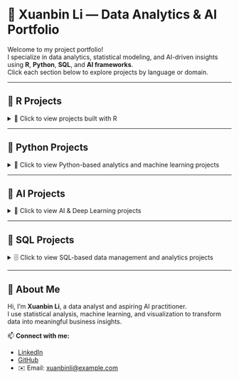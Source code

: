 # 🌟 Xuanbin Li — Data Analytics & AI Portfolio

Welcome to my project portfolio!  
I specialize in data analytics, statistical modeling, and AI-driven insights using **R**, **Python**, **SQL**, and **AI frameworks**.  
Click each section below to explore projects by language or domain.

---

## 🧮 R Projects
<details>
<summary>📘 Click to view projects built with R</summary>

---

### [Project 1: Superstore Sales Performance Analysis & Forecasting](https://github.com/FANXYBIN/Project1_Superstore_Dataset)

This project analyzed a global superstore dataset (2011–2014) using R to explore business performance and forecast future sales and profit trends.

* **Dataset:** Superstore dataset from Kaggle (2011–2014), containing sales, profit, discounts, and shipping details across multiple regions and categories.  
* **Tools:** R (tidyverse, forecast, corrplot, treemap, data.table)  
* **Techniques:** Data cleaning, visualization (bar, pie, scatter, box, treemap), correlation analysis, and ARIMA time series forecasting.  
* **Key Insights:**  
  - APAC market and Central region achieved the highest sales and profit.  
  - “Phones” under *Technology* had the highest sales, while *Tables* incurred losses.  
  - Profit negatively correlated with Discount.  
  - ARIMA forecast predicted a continued increase in 2015 sales and profit.  

---

### 📊 Sample Visualizations

**ARIMA Forecast for Next Year (Profit)**  
![ARIMA Forecast for Next Year (Profit)](images/ARIMA%20forecast%20for%20Profit.png)

**ARIMA Forecast for Next Year (Sales)**  
![ARIMA Forecast for Next Year (Sales)](images/ARIMA%20forecast%20for%20Sales.png)

---

### [Project 2: Beijing Housing Price Analysis & Hypothesis Testing](https://github.com/FANXYBIN/Project2_Beijing_Housing_Price_Dataset)

This project analyzes housing prices in Beijing using R. The goal was to understand key factors influencing house prices and test hypotheses about housing market trends between 2016 and 2017.

* **Dataset:** Housing Price in Beijing dataset from Kaggle (318,851 observations, 26 features).  
* **Tools:** R (tidyverse, ggplot2, corrplot, dplyr, stats).  
* **Techniques:** Data cleaning, visualization (histograms, scatterplots, boxplots, correlation plots), and hypothesis testing (one-sample and two-sample t-tests).  
* **Key Insights:**  
  - Total price strongly correlated with house area, community average, and number of rooms.  
  - Houses near subways or with elevators tend to have higher average prices.  
  - “Bungalows” are the most expensive building type, while “Towers” are more affordable.  
  - Average housing prices increased significantly from 2016 to 2017.  

---

### 📊 Sample Visualizations

**Boxplots: Price vs Building Type & Structure**  
![Boxplot Building Type](images/boxplot_buildingtype.png)  
![Boxplot Building Structure](images/boxplot_buildingstructure.png)

**Correlation Among Key Variables**  
![Correlation Plot](images/corrplot_features.png)

**Average Monthly Housing Price**  
![Average Price by Month](images/avg_price_by_month.png)

</details>

---

## 🐍 Python Projects
<details>
<summary>📗 Click to view Python-based analytics and machine learning projects</summary>

*(Coming soon — examples may include data preprocessing, ML classification models, or NLP analysis.)*

</details>

---

## 🧠 AI Projects
<details>
<summary>🤖 Click to view AI & Deep Learning projects</summary>

*(Coming soon — examples may include neural network modeling, transfer learning, or generative AI projects.)*

</details>

---

## 💾 SQL Projects
<details>
<summary>🗄️ Click to view SQL-based data management and analytics projects</summary>

*(Coming soon — examples may include query optimization, database design, or ETL workflows.)*

</details>

---

## 👤 About Me
Hi, I’m **Xuanbin Li**, a data analyst and aspiring AI practitioner.  
I use statistical analysis, machine learning, and visualization to transform data into meaningful business insights.

📫 **Connect with me:**  
- [LinkedIn](https://linkedin.com/in/xuanbin-li)  
- [GitHub](https://github.com/FANXYBIN)  
- ✉️ Email: xuanbinli@example.com  
